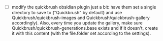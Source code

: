 - [ ] modify the quickbrush obsidian plugin just a bit: have them set a single directory to save to ("Quickbrush" by default) and use Quickbrush/quickbrush-images and Quickbrush/quickbrush-gallery accordingly). Also, every time you update the gallery, make sure Quickbrush/quickbrush-generations.base exists and if it doesn't, create it with this content (with the file.folder set according to the settings).